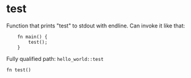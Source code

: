# test

Function that prints "test" to stdout with endline. Can invoke it like that:
```cairo
    fn main() {
        test();
    }
```

Fully qualified path: `hello_world::test`

<pre><code class="language-rust">fn test()</code></pre>

